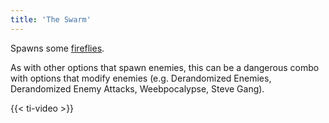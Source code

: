 ```yaml
---
title: 'The Swarm'
---
```


Spawns some [fireflies](https://noita.wiki.gg/wiki/Tulik%C3%A4rp%C3%A4nen).

As with other options that spawn enemies, this can be a dangerous combo with options that modify enemies (e.g. Derandomized Enemies, Derandomized Enemy Attacks, Weebpocalypse, Steve Gang).

{{< ti-video >}}
